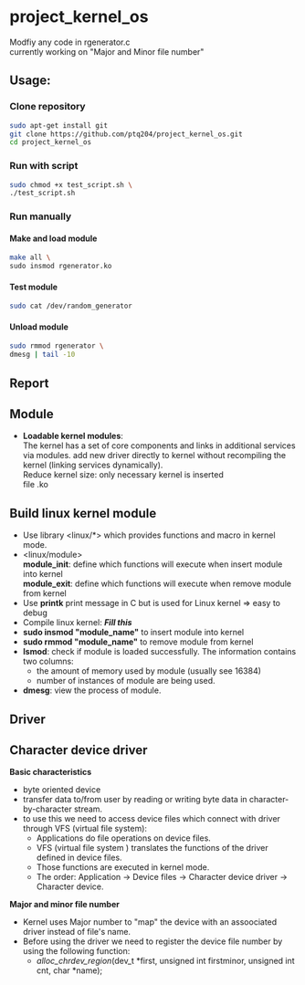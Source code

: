 # project_kernel_os
Modfiy any code in rgenerator.c  
currently working on "Major and Minor file number"  

## Usage:

### Clone repository
```sh
sudo apt-get install git
git clone https://github.com/ptq204/project_kernel_os.git
cd project_kernel_os
```

### Run with script
```sh
sudo chmod +x test_script.sh \
./test_script.sh
```

### Run manually

#### Make and load module
```sh
make all \
sudo insmod rgenerator.ko
```
#### Test module
```sh
sudo cat /dev/random_generator
```

#### Unload module
```sh 
sudo rmmod rgenerator \
dmesg | tail -10
```
  
## Report

## Module
- **Loadable kernel modules**:  
The kernel has a set of core components and links in additional services via modules. add new driver directly to kernel without recompiling the kernel (linking services dynamically).  
Reduce kernel size: only necessary kernel is inserted  
file .ko

## Build linux kernel module
- Use library <linux/*> which provides functions and macro in kernel mode.
- <linux/module>  
  **module_init**: define which functions will execute when insert module into kernel  
  **module_exit**: define which functions will execute when remove module from kernel
- Use **printk** print message in C but is used for Linux kernel => easy to debug
- Compile linux kernel: ***Fill this***
- **sudo insmod "module_name"** to insert module into kernel
- **sudo rmmod "module_name"** to remove module from kernel
- **lsmod**: check if module is loaded successfully. The information contains two columns:  
  - the amount of memory used by module (usually see 16384)
  - number of instances of module are being used.  
- **dmesg**: view the process of module.
## Driver
## Character device driver
**Basic characteristics**
- byte oriented device
- transfer data to/from user by reading or writing byte data in character-by-character stream.
- to use this we need to access device files which connect with driver through VFS (virtual file system):
  - Applications do file operations on device files.
  - VFS (virtual file system ) translates the functions of the driver defined in device files.
  - Those functions are executed in kernel mode.
  - The order: Application -> Device files -> Character device driver -> Character device.  

**Major and minor file number**
- Kernel uses Major number to "map" the device with an assoociated driver instead of file's name.
- Before using the driver we need to register the device file number by using the following function:
  - *alloc_chrdev_region*(dev_t *first, unsigned int firstminor, unsigned int cnt, char *name);

